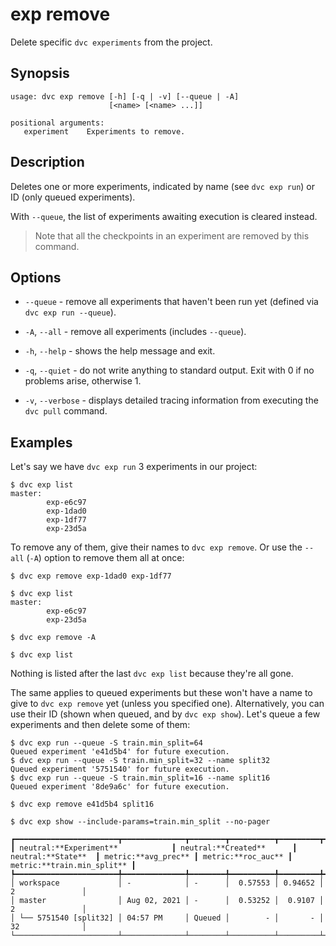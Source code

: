 # exp remove

Delete specific `dvc experiments` from the <abbr>project</abbr>.

## Synopsis

```usage
usage: dvc exp remove [-h] [-q | -v] [--queue | -A]
                      [<name> [<name> ...]]

positional arguments:
   experiment    Experiments to remove.
```

## Description

Deletes one or more experiments, indicated by name (see `dvc exp run`) or ID
(only queued experiments).

With `--queue`, the list of experiments awaiting execution is cleared instead.

> Note that all the checkpoints in an experiment are removed by this command.

## Options

- `--queue` - remove all experiments that haven't been run yet (defined via
  `dvc exp run --queue`).

- `-A`, `--all` - remove all experiments (includes `--queue`).

- `-h`, `--help` - shows the help message and exit.

- `-q`, `--quiet` - do not write anything to standard output. Exit with 0 if no
  problems arise, otherwise 1.

- `-v`, `--verbose` - displays detailed tracing information from executing the
  `dvc pull` command.

## Examples

Let's say we have `dvc exp run` 3 experiments in our project:

```dvc
$ dvc exp list
master:
        exp-e6c97
        exp-1dad0
        exp-1df77
        exp-23d5a
```

To remove any of them, give their names to `dvc exp remove`. Or use the `--all`
(`-A`) option to remove them all at once:

```dvc
$ dvc exp remove exp-1dad0 exp-1df77

$ dvc exp list
master:
        exp-e6c97
        exp-23d5a

$ dvc exp remove -A

$ dvc exp list
```

Nothing is listed after the last `dvc exp list` because they're all gone.

The same applies to queued experiments but these won't have a name to give to
`dvc exp remove` yet (unless you specified one). Alternatively, you can use
their ID (shown when queued, and by `dvc exp show`). Let's queue a few
experiments and then delete some of them:

```dvc
$ dvc exp run --queue -S train.min_split=64
Queued experiment 'e41d5b4' for future execution.
$ dvc exp run --queue -S train.min_split=32 --name split32
Queued experiment '5751540' for future execution.
$ dvc exp run --queue -S train.min_split=16 --name split16
Queued experiment '8de9a6c' for future execution.

$ dvc exp remove e41d5b4 split16

$ dvc exp show --include-params=train.min_split --no-pager
```

```dvctable
┏━━━━━━━━━━━━━━━━━━━━━━━┳━━━━━━━━━━━━━━┳━━━━━━━━┳━━━━━━━━━━┳━━━━━━━━━┳━━━━━━━━━━━━━━━━━┓
┃ neutral:**Experiment**            ┃ neutral:**Created**      ┃ neutral:**State**  ┃ metric:**avg_prec** ┃ metric:**roc_auc** ┃ metric:**train.min_split** ┃
┡━━━━━━━━━━━━━━━━━━━━━━━╇━━━━━━━━━━━━━━╇━━━━━━━━╇━━━━━━━━━━╇━━━━━━━━━╇━━━━━━━━━━━━━━━━━┩
│ workspace             │ -            │ -      │  0.57553 │ 0.94652 │ 2               │
│ master                │ Aug 02, 2021 │ -      │  0.53252 │  0.9107 │ 2               │
│ └── 5751540 [split32] │ 04:57 PM     │ Queued │        - │       - │ 32              │
└───────────────────────┴──────────────┴────────┴──────────┴─────────┴─────────────────┘
```
